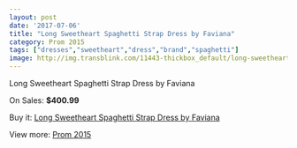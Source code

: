 ```yaml
---
layout: post
date: '2017-07-06'
title: "Long Sweetheart Spaghetti Strap Dress by Faviana"
category: Prom 2015
tags: ["dresses","sweetheart","dress","brand","spaghetti"]
image: http://img.transblink.com/11443-thickbox_default/long-sweetheart-spaghetti-strap-dress-by-faviana.jpg
---
```

Long Sweetheart Spaghetti Strap Dress by Faviana

On Sales: **$400.99**
<a href="https://www.transblink.com/en/prom-2015/3727-long-sweetheart-spaghetti-strap-dress-by-faviana.html"><amp-img layout="responsive" width="600" height="600" src="//img.transblink.com/11443-thickbox_default/long-sweetheart-spaghetti-strap-dress-by-faviana.jpg" alt="Long Sweetheart Spaghetti Strap Dress by Faviana 0" /></a>
<a href="https://www.transblink.com/en/prom-2015/3727-long-sweetheart-spaghetti-strap-dress-by-faviana.html"><amp-img layout="responsive" width="600" height="600" src="//img.transblink.com/11444-thickbox_default/long-sweetheart-spaghetti-strap-dress-by-faviana.jpg" alt="Long Sweetheart Spaghetti Strap Dress by Faviana 1" /></a>

Buy it: [Long Sweetheart Spaghetti Strap Dress by Faviana](https://www.transblink.com/en/prom-2015/3727-long-sweetheart-spaghetti-strap-dress-by-faviana.html "Long Sweetheart Spaghetti Strap Dress by Faviana")

View more: [Prom 2015](https://www.transblink.com/en/10-prom-2015 "Prom 2015")
